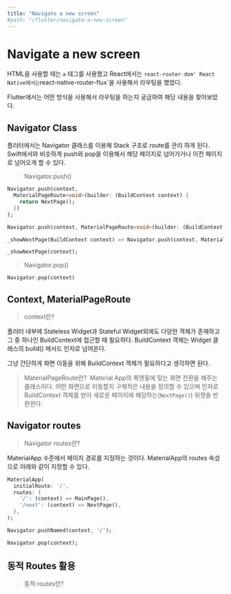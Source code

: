 ```yaml
---
title: "Navigate a new screen"
#path: "/flutter/navigate-a-new-screen"
---
```

# Navigate a new screen

HTML을 사용할 때는 `a` 태그를 사용했고 React에서는 `react-router-dom' React Native에서는`react-native-router-flux\`을 사용해서 라우팅을 했었다.

Flutter에서는 어떤 방식을 사용해서 라우팅을 하는지 궁금하여 해당 내용을 찾아보았다.

## Navigator Class

플러터에서는 Navigator 클래스를 이용해 Stack 구조로 route를 관리 하게 된다. Swift에서와 비슷하게 push와 pop을 이용해서 해당 페이지로 넘어가거나 이전 페이지로 넘어오게 할 수 있다.

> Navigator.push()


```dart
Navigator.push(context, 
  MaterialPageRoute<void>(builder: (BuildContext context) {
    return NextPage();
  })
);
```

```dart
Navigator.push(context, MaterialPageRoute<void>(builder: (BuildContext context) => NextPage()));
```

```dart
_showNextPage(BuildContext context) => Navigator.push(context, MaterialPageRoute(builder: (context) => NextPage()));

_showNextPage(context);
```

> Navigator.pop()
​
```dart
Navigator.pop(context)
```

## Context, MaterialPageRoute

> context란?

플러터 내부에 Stateless Widget과 Stateful Widget외에도 다양한 객체가 존재하고 그 중 하나인 BuildContext에 접근할 때 필요하다. BuildContext 객체는 Widget 클래스의 build\(\) 메서드 인자로 넘어온다.

그냥 간단하게 화면 이동을 위해 BuildContext 객체가 필요하다고 생각하면 된다.

> MaterialPageRoute란?
​
Material App의 룩앤필에 맞는 화면 전환을 해주는 클래스이다. 어떤 화면으로 이동할지 구체적은 내용을 정의할 수 있으며 인자로 BuildContext 객체를 받아 새로운 페이지에 해당하는\(`NextPage()`\) 위젯을 반환한다.

## Navigator routes

> Navigator routes란?

MaterialApp 수준에서 페이지 경로를 지정하는 것이다. MaterialApp의 routes 속성으로 아래와 같이 지정할 수 있다.

```dart
MaterialApp(
  initialRoute: '/',
  routes: {
    '/': (context) => MainPage(),
    '/next': (context) => NextPage(),
  },
);
```

```dart
Navigator.pushNamed(context, '/');
```

```dart
Navigator.pop(context);
```

## 동적 Routes 활용

> 동적 routes란?